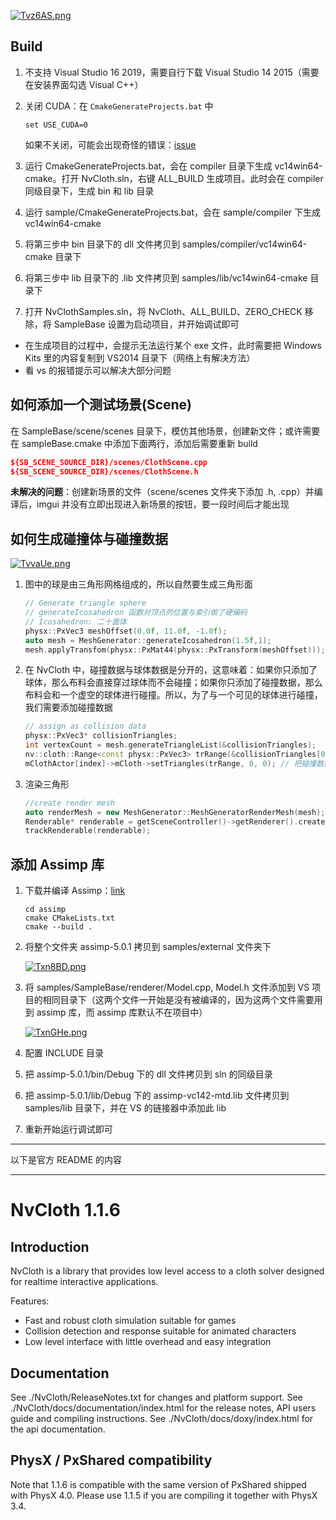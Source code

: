 [![Tvz6AS.png](https://s4.ax1x.com/2022/01/06/Tvz6AS.png)](https://imgtu.com/i/Tvz6AS)



## Build

1. 不支持 Visual Studio 16 2019，需要自行下载 Visual Studio 14 2015（需要在安装界面勾选 Visual C++）

1. 关闭 CUDA：在 `CmakeGenerateProjects.bat` 中

    ```shell
    set USE_CUDA=0
    ```
    
    如果不关闭，可能会出现奇怪的错误：[issue](https://github.com/NVIDIAGameWorks/NvCloth/issues/53)
    
3. 运行 CmakeGenerateProjects.bat，会在 compiler 目录下生成 vc14win64-cmake。打开 NvCloth.sln，右键 ALL_BUILD 生成项目。此时会在 compiler 同级目录下，生成 bin 和 lib 目录

4. 运行 sample/CmakeGenerateProjects.bat，会在 sample/compiler 下生成 vc14win64-cmake

5. 将第三步中 bin 目录下的 dll 文件拷贝到 samples/compiler/vc14win64-cmake 目录下

6. 将第三步中 lib 目录下的 .lib 文件拷贝到 samples/lib/vc14win64-cmake 目录下

7. 打开 NvClothSamples.sln，将 NvCloth、ALL_BUILD、ZERO_CHECK 移除，将 SampleBase 设置为启动项目，并开始调试即可



- 在生成项目的过程中，会提示无法运行某个 exe 文件，此时需要把 Windows Kits 里的内容复制到 VS2014 目录下（网络上有解决方法）
- 看 vs 的报错提示可以解决大部分问题



## 如何添加一个测试场景(Scene)

在 SampleBase/scene/scenes 目录下，模仿其他场景，创建新文件；或许需要在 sampleBase.cmake 中添加下面两行，添加后需要重新 build

```cmake
${SB_SCENE_SOURCE_DIR}/scenes/ClothScene.cpp
${SB_SCENE_SOURCE_DIR}/scenes/ClothScene.h
```

**未解决的问题**：创建新场景的文件（scene/scenes 文件夹下添加 .h, .cpp）并编译后，imgui 并没有立即出现进入新场景的按钮，要一段时间后才能出现



## 如何生成碰撞体与碰撞数据

[![TvvaUe.png](https://s4.ax1x.com/2022/01/06/TvvaUe.png)](https://imgtu.com/i/TvvaUe)

1. 图中的球是由三角形网格组成的，所以自然要生成三角形面

    ```c++
    // Generate triangle sphere
    // generateIcosahedron 函数对顶点的位置与索引做了硬编码
    // Icosahedron: 二十面体
    physx::PxVec3 meshOffset(0.0f, 11.0f, -1.0f);
    auto mesh = MeshGenerator::generateIcosahedron(1.5f,1);
    mesh.applyTransfom(physx::PxMat44(physx::PxTransform(meshOffset)));
    ```

2. 在 NvCloth 中，碰撞数据与球体数据是分开的，这意味着：如果你只添加了球体，那么布料会直接穿过球体而不会碰撞；如果你只添加了碰撞数据，那么布料会和一个虚空的球体进行碰撞。所以，为了与一个可见的球体进行碰撞，我们需要添加碰撞数据

    ```c++
    // assign as collision data
    physx::PxVec3* collisionTriangles;
    int vertexCount = mesh.generateTriangleList(&collisionTriangles);
    nv::cloth::Range<const physx::PxVec3> trRange(&collisionTriangles[0], &collisionTriangles[0] + vertexCount);
    mClothActor[index]->mCloth->setTriangles(trRange, 0, 0); // 把碰撞数据添加到 cloth 中
    ```

3. 渲染三角形

    ```cpp
    //create render mesh
    auto renderMesh = new MeshGenerator::MeshGeneratorRenderMesh(mesh);
    Renderable* renderable = getSceneController()->getRenderer().createRenderable(*renderMesh, *getSceneController()->getDefaultMaterial());
    trackRenderable(renderable);
    ```



## 添加 Assimp 库

1. 下载并编译 Assimp：[link](https://github.com/assimp/assimp/blob/master/Build.md)

    ```shell
    cd assimp
    cmake CMakeLists.txt 
    cmake --build .
    ```

2. 将整个文件夹 assimp-5.0.1 拷贝到 samples/external 文件夹下

    [![Txn8BD.png](https://s4.ax1x.com/2022/01/06/Txn8BD.png)](https://imgtu.com/i/Txn8BD)

3. 将 samples/SampleBase/renderer/Model.cpp, Model.h 文件添加到 VS 项目的相同目录下（这两个文件一开始是没有被编译的，因为这两个文件需要用到 assimp 库，而 assimp 库默认不在项目中）

    [![TxnGHe.png](https://s4.ax1x.com/2022/01/06/TxnGHe.png)](https://imgtu.com/i/TxnGHe)

4. 配置 INCLUDE 目录

5. 把 assimp-5.0.1/bin/Debug 下的 dll 文件拷贝到 sln 的同级目录

6. 把 assimp-5.0.1/lib/Debug 下的 assimp-vc142-mtd.lib 文件拷贝到 samples/lib 目录下，并在 VS 的链接器中添加此 lib

7. 重新开始运行调试即可



------

以下是官方 README 的内容

------

# NvCloth 1.1.6

Introduction
------------

NvCloth is a library that provides low level access to a cloth solver designed for realtime interactive applications.

Features:
* Fast and robust cloth simulation suitable for games
* Collision detection and response suitable for animated characters
* Low level interface with little overhead and easy integration

Documentation
-------------

See ./NvCloth/ReleaseNotes.txt for changes and platform support.
See ./NvCloth/docs/documentation/index.html for the release notes, API users guide and compiling instructions.
See ./NvCloth/docs/doxy/index.html for the api documentation.

PhysX / PxShared compatibility
-----------------------------------
Note that 1.1.6 is compatible with the same version of PxShared shipped with PhysX 4.0.
Please use 1.1.5 if you are compiling it together with PhysX 3.4.